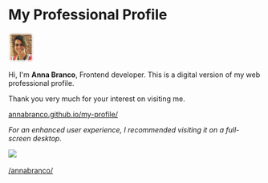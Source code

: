 # My Professional Profile

<img src="https://github.com/annabranco/my-profile/raw/master/src/assets/images/annabranco.png" width="10%">

Hi, I'm **Anna Branco**, Frontend developer. This is a digital version of my web
professional profile.

Thank you very much for your interest on visiting me.

[annabranco.github.io/my-profile/](https://annabranco.github.io/my-profile/)

*For an enhanced user experience, I recommended visiting it on a full-screen desktop.*

<a href="https://www.linkedin.com/in/annabranco/">
<img src="https://upload.wikimedia.org/wikipedia/commons/thumb/c/ca/LinkedIn_logo_initials.png/240px-LinkedIn_logo_initials.png" width="50px">
</a>

[/annabranco/](https://www.linkedin.com/in/annabranco/)
